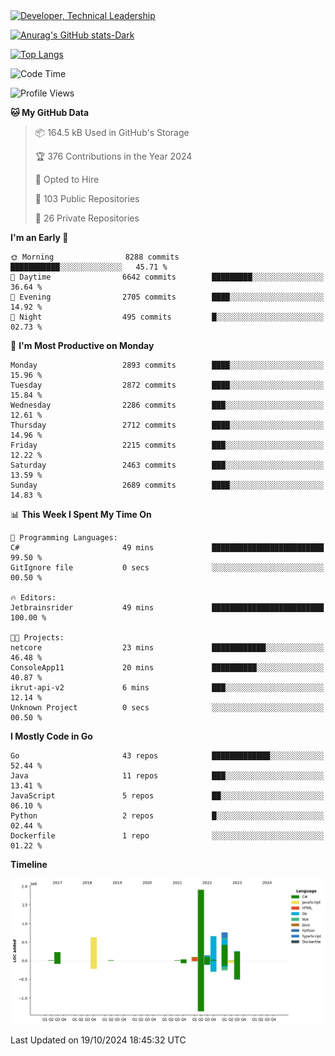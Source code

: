 <div>
  <a href="https://www.linkedin.com/in/arielpineiro/" target="_blank" rel="nofollow noopener noreferrer">
    <img src="https://img.shields.io/badge/-LinkedIn-%230077B5?style=for-the-badge&logo=linkedin&logoColor=white" alt="Developer, Technical Leadership" title="Ariel Piñeiro">
  </a>
</div>

[![Anurag's GitHub stats-Dark](https://github-readme-stats.vercel.app/api?username=arielsrv&show_icons=true&theme=dark#gh-dark-mode-only)](https://github.com/anuraghazra/github-readme-stats#gh-dark-mode-only)

[![Top Langs](https://github-readme-stats.vercel.app/api/top-langs/?username=arielsrv&layout=compact&langs_count=10&theme=dark#gh-dark-mode-only)](https://github.com/anuraghazra/github-readme-stats&theme=dark#gh-dark-mode-only)

<!--START_SECTION:waka-->
![Code Time](http://img.shields.io/badge/Code%20Time-1%2C106%20hrs%203%20mins-blue)

![Profile Views](http://img.shields.io/badge/Profile%20Views-5-blue)

**🐱 My GitHub Data** 

> 📦 164.5 kB Used in GitHub's Storage 
 > 
> 🏆 376 Contributions in the Year 2024
 > 
> 💼 Opted to Hire
 > 
> 📜 103 Public Repositories 
 > 
> 🔑 26 Private Repositories 
 > 
**I'm an Early 🐤** 

```text
🌞 Morning                8288 commits        ███████████░░░░░░░░░░░░░░   45.71 % 
🌆 Daytime                6642 commits        █████████░░░░░░░░░░░░░░░░   36.64 % 
🌃 Evening                2705 commits        ████░░░░░░░░░░░░░░░░░░░░░   14.92 % 
🌙 Night                  495 commits         █░░░░░░░░░░░░░░░░░░░░░░░░   02.73 % 
```
📅 **I'm Most Productive on Monday** 

```text
Monday                   2893 commits        ████░░░░░░░░░░░░░░░░░░░░░   15.96 % 
Tuesday                  2872 commits        ████░░░░░░░░░░░░░░░░░░░░░   15.84 % 
Wednesday                2286 commits        ███░░░░░░░░░░░░░░░░░░░░░░   12.61 % 
Thursday                 2712 commits        ████░░░░░░░░░░░░░░░░░░░░░   14.96 % 
Friday                   2215 commits        ███░░░░░░░░░░░░░░░░░░░░░░   12.22 % 
Saturday                 2463 commits        ███░░░░░░░░░░░░░░░░░░░░░░   13.59 % 
Sunday                   2689 commits        ████░░░░░░░░░░░░░░░░░░░░░   14.83 % 
```


📊 **This Week I Spent My Time On** 

```text
💬 Programming Languages: 
C#                       49 mins             █████████████████████████   99.50 % 
GitIgnore file           0 secs              ░░░░░░░░░░░░░░░░░░░░░░░░░   00.50 % 

🔥 Editors: 
Jetbrainsrider           49 mins             █████████████████████████   100.00 % 

🐱‍💻 Projects: 
netcore                  23 mins             ████████████░░░░░░░░░░░░░   46.48 % 
ConsoleApp11             20 mins             ██████████░░░░░░░░░░░░░░░   40.87 % 
ikrut-api-v2             6 mins              ███░░░░░░░░░░░░░░░░░░░░░░   12.14 % 
Unknown Project          0 secs              ░░░░░░░░░░░░░░░░░░░░░░░░░   00.50 % 
```

**I Mostly Code in Go** 

```text
Go                       43 repos            █████████████░░░░░░░░░░░░   52.44 % 
Java                     11 repos            ███░░░░░░░░░░░░░░░░░░░░░░   13.41 % 
JavaScript               5 repos             ██░░░░░░░░░░░░░░░░░░░░░░░   06.10 % 
Python                   2 repos             █░░░░░░░░░░░░░░░░░░░░░░░░   02.44 % 
Dockerfile               1 repo              ░░░░░░░░░░░░░░░░░░░░░░░░░   01.22 % 
```



**Timeline**

![Lines of Code chart](https://raw.githubusercontent.com/arielsrv/arielsrv/main/assets/bar_graph.png)


 Last Updated on 19/10/2024 18:45:32 UTC
<!--END_SECTION:waka-->
